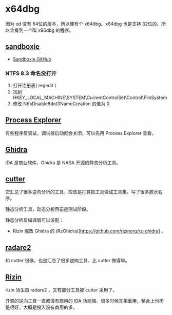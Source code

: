 # x64dbg

因为 od 没有 64位的版本，所以便有个 x64dbg。x64dbg 也是支持 32位的。所以会看到一个叫 x96dbg 的程序。

## [sandboxie](https://sandboxie-plus.com/)

- [Sandboxie GitHub](https://github.com/sandboxie-plus/Sandboxie)

### NTFS 8.3 命名没打开

1. 打开注册表( regedit )
2. 找到 HKEY_LOCAL_MACHINE\SYSTEM\CurrentControlSet\Control\FileSystem
3. 修改 NtfsDisable8dot3NameCreation 的值为 0

## [Process Explorer](https://learn.microsoft.com/en-us/sysinternals/downloads/process-explorer)

有些程序反调试，调试器启动就会关闭，可以先用 Process Explorer 查看。

## [Ghidra](https://github.com/NationalSecurityAgency/ghidra)

IDA 是商业软件，Ghidra 是 NASA 开源的静态分析工具。

## [cutter](https://cutter.re/)

它汇总了很多逆向分析的工具，应该是打算把工具做成工具集。写了很多胶水程序。

静态分析工具，动态分析目前是测试阶段。

静态分析反编译器可以设配：

- Rizin 魔改 Ghidra 的 (RzGhidra)[https://github.com/rizinorg/rz-ghidra] 。


## [radare2](https://github.com/radareorg/radare2)

和 cutter 很像，也是汇总了很多逆向工具。比 cutter 做得早。

## [Rizin](https://github.com/rizinorg/rizin)

rizin 派生自 radare2 ，又有部分工具被 cutter 采用了。

开源的逆向工具一直都没有商用的 IDA 功能强。很多时候互相重用，整合上也不是很好，大概是投入没有商用的多。
